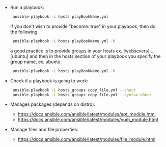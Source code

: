 * Run a playbook:
   ```sh
    ansible-playbook -i hosts playBookName.yml
   ```
   if you don't wish to provide "become: true" in your playbook, then do the following
   ```sh
    ansible-playbook -i hosts playBookName.yml -b
   ```
   a good practice is to provide groups in your hosts ex. [websevers] .. [ubuntu] and then in the hosts section of your playbook you specify the group name, ex. ubuntu:
   ```sh
    ansible-playbook -i hosts playBookName.yml -b
   ```

* Check if a playbook is going to work:
   ```sh
    ansible-playbook -i hosts_groups copy_file.yml --check
    ansible-playbook -i hosts_groups copy_file.yml --syntax-check
   ```

* Manages packages (depends on distro):
   -  https://docs.ansible.com/ansible/latest/modules/apt_module.html
   -  https://docs.ansible.com/ansible/latest/modules/yum_module.html

* Manage files and file properties:
   -  https://docs.ansible.com/ansible/latest/modules/file_module.html
